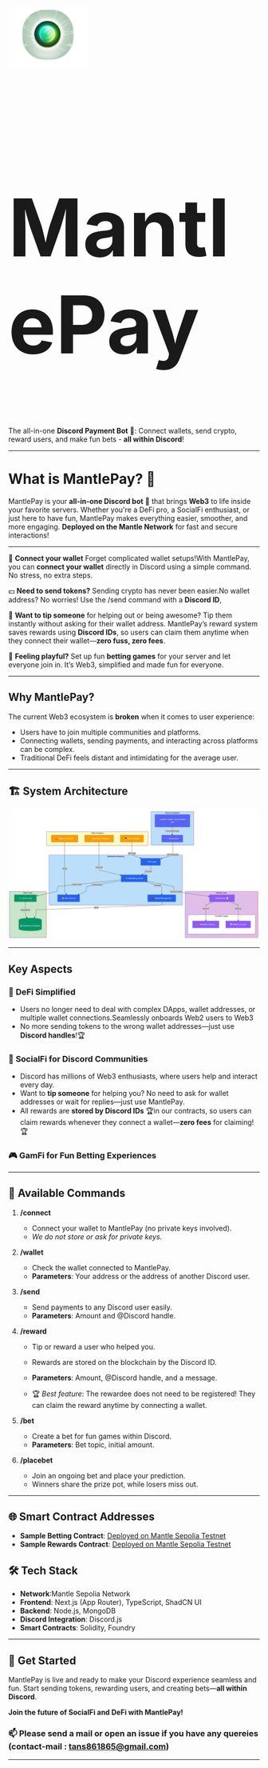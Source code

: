 <img src="assests/images/Screenshot_2024-12-17_at_9.45.52_PM-removebg-preview.png"  
  alt="Green Aura Orb" width="160" style="vertical-align: middle;"/> <h1 style="font-size: 160px;"> MantlePay</h1>




The all-in-one **Discord Payment Bot** 🔗: Connect wallets, send crypto, reward users, and make fun bets - **all within Discord**!  

---
#  **What is MantlePay?** 🤔  

MantlePay is your **all-in-one Discord bot** 🚀  that brings **Web3** to life inside your favorite servers. Whether you're a DeFi pro, a SocialFi enthusiast, or just here to have fun, MantlePay makes everything easier, smoother, and more engaging. **Deployed on the Mantle Network** for fast and secure interactions! 

---
🔗 **Connect your wallet** Forget complicated wallet setups!With MantlePay, you can **connect your wallet** directly in Discord using a simple command. No stress, no extra steps.
 
💵 **Need to send tokens?** Sending crypto has never been easier.No wallet address? No worries! Use the /send command with a **Discord ID**,
  
🎁 **Want to tip someone** for helping out or being awesome? Tip them instantly without asking for their wallet address. MantlePay’s reward system saves rewards using **Discord IDs**, so users can claim them anytime when they connect their wallet—**zero fuss, zero fees**.  
  
🎰 **Feeling playful?** Set up fun **betting games** for your server and let everyone join in. It’s Web3, simplified and made fun for everyone. 


---

##  Why MantlePay?
The current Web3 ecosystem is **broken** when it comes to user experience:
- Users have to join multiple communities and platforms.
- Connecting wallets, sending payments, and interacting across platforms can be complex.
- Traditional DeFi feels distant and intimidating for the average user.




---

## 🏗️ System Architecture
![System Architecture](assests/images/sys-arc.png)

---


##  Key Aspects 

### 🎯 **DeFi Simplified**
- Users no longer need to deal with complex DApps, wallet addresses, or multiple wallet connections.Seamlessly onboards Web2 users to Web3
- No more sending tokens to the wrong wallet addresses—just use **Discord handles**!🏆

### 💬 **SocialFi for Discord Communities**
- Discord has millions of Web3 enthusiasts, where users help and interact every day.
- Want to **tip someone** for helping you? No need to ask for wallet addresses or wait for replies—just use MantlePay.
- All rewards are **stored by Discord IDs** 🏆in our contracts, so users can claim rewards whenever they connect a wallet—**zero fees** for claiming!🏆

### 🎮 **GamFi for Fun Betting Experiences**

---



## 🔧 Available Commands

1. **/connect**
   - Connect your wallet to MantlePay (no private keys involved).
   - *We do not store or ask for private keys.*

2. **/wallet**
   - Check the wallet connected to MantlePay.
   - **Parameters**: Your address or the address of another Discord user.

3. **/send**
   - Send payments to any Discord user easily.
   - **Parameters**: Amount and @Discord handle.

4. **/reward**
   - Tip or reward a user who helped you.
   - Rewards are stored on the blockchain by the Discord ID.
   - **Parameters**: Amount, @Discord handle, and a message.

   - 🏆 *Best feature*: The rewardee does not need to be registered! They can claim the reward anytime by connecting a wallet.

5. **/bet**
   - Create a bet for fun games within Discord.
   - **Parameters**: Bet topic, initial amount.

6. **/placebet**
   - Join an ongoing bet and place your prediction.
   - Winners share the prize pot, while losers miss out.

---

## 🌐 Smart Contract Addresses

- **Sample Betting Contract**: [Deployed on Mantle Sepolia Testnet](https://sepolia.mantlescan.xyz/address/0x356c41b7849E76CcCA8fE17f11e9Fbe3e9cd634A)  
- **Sample Rewards Contract**: [Deployed on Mantle Sepolia Testnet](https://sepolia.mantlescan.xyz/address/0xC5C7D1c49E7cF96e0675460ACc22f65039936fEa)




## 🛠️ Tech Stack
- **Network**:Mantle Sepolia Network
- **Frontend**: Next.js (App Router), TypeScript, ShadCN UI
- **Backend**: Node.js, MongoDB
- **Discord Integration**: Discord.js
- **Smart Contracts**: Solidity, Foundry


---

## 🎉 Get Started
MantlePay is live and ready to make your Discord experience seamless and fun. Start sending tokens, rewarding users, and creating bets—**all within Discord**.

**Join the future of SocialFi and DeFi with MantlePay!**



### 📫 Please send a mail or open an issue if you have any quereies (contact-mail : tans861865@gmail.com)

---



